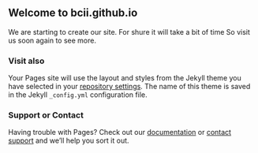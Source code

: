 ## Welcome to bcii.github.io
We are starting to create our site.
For shure it will take a bit of time
So visit us soon again to see more.
### Visit also

Your Pages site will use the layout and styles from the Jekyll theme you have selected in your [repository settings](https://github.com/bcii/bcii/settings). The name of this theme is saved in the Jekyll `_config.yml` configuration file.

### Support or Contact

Having trouble with Pages? Check out our [documentation](https://help.github.com/categories/github-pages-basics/) or [contact support](https://github.com/contact) and we’ll help you sort it out.
